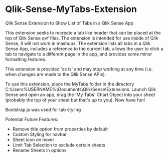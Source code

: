 # Qlik-Sense-MyTabs-Extension
Qlik Sense Extension to Show List of Tabs in a Qlik Sense App

This extension seeks to recreate a tab like header that can be placed at the top of Qlik Sense qvf files.  The extension is intended for use inside of Qlik Sense, it will not work in mashups.  The extension lists all tabs in a Qlik Sense App, includes a reference to the current tab, allows the user to click a tab to navigate to a different page in the app, and provides some minor formatting features.

This extension is provided 'as is' and may stop working at any time (i.e. when changes are made to the Qlik Sense APIs).

To use this extension, place the MyTabs folder in the directory C:\Users\%USERNAME%\Documents\Qlik\Sense\Extensions.  Launch Qlik Sense and open an app, drag the 'My Tabs' Chart Object into your sheet (probably the top of your sheet but that's up to you). Now have fun!

Bootstrap.js was used for tab styling

Potential Future Features:
<UL>
  <li>Remove title option from properties by default</li>
  <li>Custom Styling for navbar</li>
  <li>Sheet icon on hover</li>
  <li>Limit Tab Selection to exclude certain sheets</li>
  <li>Rename Sheets in options</li>
</UL>
